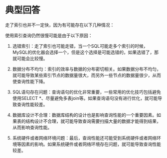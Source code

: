# 典型回答


走了索引也并不一定快，因为有可能存在以下几种情况：



使用索引查询仍然很慢可能是由于以下原因：



1. 选错索引：走了索引也可能走错，当一个SQL可能走多个索引的时候，MySQL的优化器会选择一个，但是这个选择是可能选错的，如果选错了，那就可能会比较慢。



2. 数据分布不均匀：索引的效率与数据的分布密切相关。如果数据分布不均匀，就可能导致某些索引节点的数据量很大，而另外一些节点的数据量很少，从而使查询性能下降。



3. SQL语句存在问题：查询语句的优化非常重要，一些常用的优化技巧包括避免使用SELECT *、尽量避免多表join等。如果查询语句没有进行优化，就可能导致查询性能较差。



4. 数据库设计不合理：数据库结构的设计也是影响查询性能的一个重要因素。如果表的结构设计不合理，就可能导致查询需要扫描大量的数据才能得到结果，从而影响查询性能。



5. 系统硬件或者网络环境问题：最后，查询性能还可能受到系统硬件或者网络环境等因素的影响。如果系统硬件或者网络环境存在问题，就可能导致查询性能较差。

  


